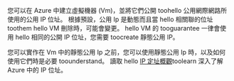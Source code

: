 您可以在 Azure 中建立虛擬機器 (Vm)，並將它們公開 toohello 公用網際網路所使用的公用 IP 位址。 根據預設，公用 Ip 是動態而且當 hello 相關聯的位址 toothem hello VM 刪除時，可能會變更。 hello VM 的 tooguarantee 一律會使用 hello 相同的公開 IP 位址，您需要 toocreate 靜態公用 IP。 

您可以實作在 Vm 中的靜態公用 Ip 之前，您可以使用靜態公用 Ip 時，以及如何使用它們時是必要 toounderstand。 讀取 hello [IP 定址概觀](../articles/virtual-network/virtual-network-ip-addresses-overview-arm.md)toolearn 深入了解 Azure 中的 IP 位址。

